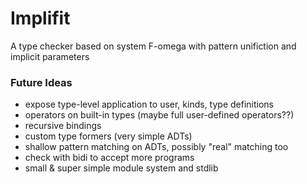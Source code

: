 # Implifit
A type checker based on system F-omega with pattern unifiction and implicit parameters

### Future Ideas
- expose type-level application to user, kinds, type definitions
- operators on built-in types (maybe full user-defined operators??)
- recursive bindings
- custom type formers (very simple ADTs)
- shallow pattern matching on ADTs, possibly "real" matching too
- check with bidi to accept more programs
- small & super simple module system and stdlib